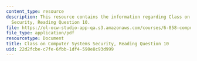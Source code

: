 ```yaml
---
content_type: resource
description: This resource contains the information regarding Class on Computer Systems
  Security, Reading Question 10.
file: https://ol-ocw-studio-app-qa.s3.amazonaws.com/courses/6-858-computer-systems-security-fall-2014/22d2fcbec7fe6fbb1df4590e8c93d999_MIT6_858F14_Reading10.pdf
file_type: application/pdf
resourcetype: Document
title: Class on Computer Systems Security, Reading Question 10
uid: 22d2fcbe-c7fe-6fbb-1df4-590e8c93d999
---
```


